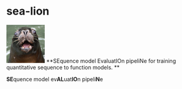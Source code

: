 # sea-lion

<img src="./Screen Shot 2022-03-08 at 12.06.51 PM.png" width="100" height='100'>
**SEquence model EvaluatIOn pipeliNe for training quantitative sequence to function models.
**

**SE**quence model ev**AL**uat**IO**n pipeli**N**e
